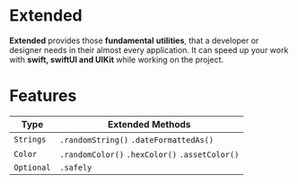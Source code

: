 # Extended
 
**Extended** provides those **fundamental** **utilities**, that a developer or designer needs in their almost every application. It can speed up your work with **swift, swiftUI and UIKit** while working on the project.

# Features

| Type         |  Extended Methods                                   |
| -------------| --------------------------------------------------- |
| `Strings`    | `.randomString()` `.dateFormattedAs()`              |
| `Color`      | `.randomColor()` `.hexColor()` `.assetColor()`      |
| `Optional`   | `.safely`                                           |

